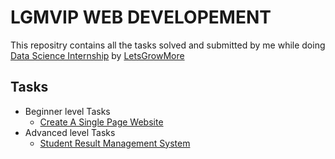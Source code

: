 

# LGMVIP WEB DEVELOPEMENT
This repositry contains all the tasks solved and submitted by me while doing [Data Science Internship](https://letsgrowmore.in/vip/) by [LetsGrowMore](https://letsgrowmore.in/) 

## Tasks
* Beginner level Tasks
  -   [Create A Single Page Website](https://github.com/AJINKYACHAVAN5/LGMVIP-WEBDEV/tree/main/Beginner%20Level%20Task) 
* Advanced level Tasks
  - [Student Result Management System](https://github.com/AJINKYACHAVAN5/LGMVIP-WEBDEV/tree/main/Advanced%20Level%20Task)
